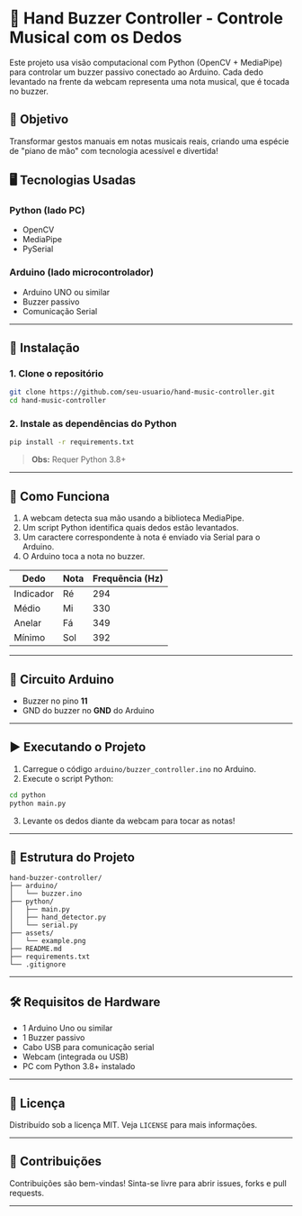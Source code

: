 # 🎵 Hand Buzzer Controller - Controle Musical com os Dedos

Este projeto usa visão computacional com Python (OpenCV + MediaPipe) para controlar um buzzer passivo conectado ao Arduino. Cada dedo levantado na frente da webcam representa uma nota musical, que é tocada no buzzer.

## 🎯 Objetivo

Transformar gestos manuais em notas musicais reais, criando uma espécie de "piano de mão" com tecnologia acessível e divertida!

## 🖥️ Tecnologias Usadas

### Python (lado PC)
- OpenCV
- MediaPipe
- PySerial

### Arduino (lado microcontrolador)
- Arduino UNO ou similar
- Buzzer passivo
- Comunicação Serial

---

## 🧰 Instalação

### 1. Clone o repositório

```bash
git clone https://github.com/seu-usuario/hand-music-controller.git
cd hand-music-controller
```

### 2. Instale as dependências do Python

```bash
pip install -r requirements.txt
```

> **Obs:** Requer Python 3.8+

---

## 🧠 Como Funciona

1. A webcam detecta sua mão usando a biblioteca MediaPipe.
2. Um script Python identifica quais dedos estão levantados.
3. Um caractere correspondente à nota é enviado via Serial para o Arduino.
4. O Arduino toca a nota no buzzer.

| Dedo      | Nota | Frequência (Hz) |
|-----------|------|-----------------|
| Indicador | Ré   | 294             |
| Médio     | Mi   | 330             |
| Anelar    | Fá   | 349             |
| Mínimo    | Sol  | 392             |

---

## 🔌 Circuito Arduino

- Buzzer no pino **11**
- GND do buzzer no **GND** do Arduino

---

## ▶️ Executando o Projeto

1. Carregue o código `arduino/buzzer_controller.ino` no Arduino.
2. Execute o script Python:

```bash
cd python
python main.py
```

3. Levante os dedos diante da webcam para tocar as notas!

---

## 📂 Estrutura do Projeto

```
hand-buzzer-controller/
├── arduino/
│   └── buzzer.ino
├── python/
│   ├── main.py
│   ├── hand_detector.py
│   └── serial.py
├── assets/
│   └── example.png
├── README.md
├── requirements.txt
└── .gitignore
```

---

## 🛠 Requisitos de Hardware

- 1 Arduino Uno ou similar
- 1 Buzzer passivo
- Cabo USB para comunicação serial
- Webcam (integrada ou USB)
- PC com Python 3.8+ instalado

---

## 📃 Licença

Distribuído sob a licença MIT. Veja `LICENSE` para mais informações.

---

## 🤝 Contribuições

Contribuições são bem-vindas! Sinta-se livre para abrir issues, forks e pull requests.

---


